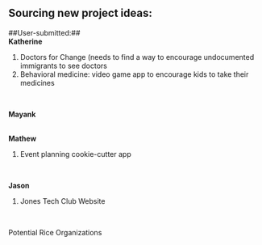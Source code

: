 ## Sourcing new project ideas:

##User-submitted:## <br>
**Katherine** <br>
<ol>
<li>Doctors for Change (needs to find a way to encourage undocumented immigrants to see doctors</li>
<li>Behavioral medicine: video game app to encourage kids to take their medicines</li>
</ol> 
<br>

**Mayank**
<br>
<br>

**Mathew**
<ol>
<li>Event planning cookie-cutter app
</ol>
<br>

**Jason**
<ol>
<li>Jones Tech Club Website
</ol>
<br>

Potential Rice Organizations
